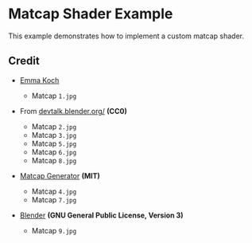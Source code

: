 # Matcap Shader Example

This example demonstrates how to implement a custom matcap shader.

## Credit

* [Emma Koch](https://twitter.com/emmakoch)
    * Matcap `1.jpg`

* From [devtalk.blender.org/](https://devtalk.blender.org/t/call-for-content-matcaps/737/366?page=5) **(CC0)**
    * Matcap `2.jpg`
    * Matcap `3.jpg`
    * Matcap `5.jpg`
    * Matcap `6.jpg`
    * Matcap `8.jpg`

* [Matcap Generator](https://www.kchapelier.com/matcap-studio/) **(MIT)**
    * Matcap `4.jpg`
    * Matcap `7.jpg`

* [Blender](https://github.com/blender/blender) **(GNU General Public License, Version 3)**
    * Matcap `9.jpg`
